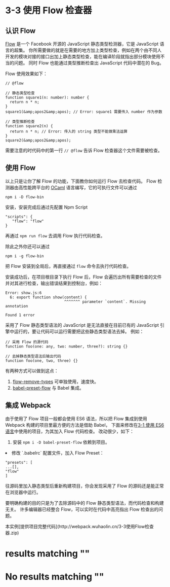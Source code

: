 
# 3-3 使用 Flow 检查器

## 认识 Flow

[Flow](https://flow.org) 是一个 Facebook 开源的 JavaScript 静态类型检测器，它是 JavaScript 语言的超集。
你所需要做的就是在需要的地方加上类型检查，例如在两个由不同人开发的模块对接的接口出加上静态类型检查，能在编译阶段就指出部分模块使用不当的问题。
同时 Flow 也能通过类型推断检查出 JavaScript 代码中潜在的 Bug。

Flow 使用效果如下：

```
// @flow

// 静态类型检查
function square1(n: number): number {
  return n * n;
}
square1(&amp;apos2&amp;apos); // Error: square1 需要传入 number 作为参数

// 类型推断检查
function square2(n) {
  return n * n; // Error: 传入的 string 类型不能做乘法运算
}
square2(&amp;apos2&amp;apos);

```

> 
需要注意的时代码中的第一行 `// @flow` 告诉 Flow 检查器这个文件需要被检查。


## 使用 Flow

以上只是让你了解 Flow 的功能，下面教你如何运行 Flow 去检查代码。
Flow 检测器由高性能跨平台的 [OCaml](http://ocaml.org) 语言编写，它的可执行文件可以通过

```
npm i -D flow-bin

```

安装，安装完成后通过先配置 Npm Script 

```
"scripts": {
   "flow": "flow"
}

```

再通过 `npm run flow` 去调用 Flow 执行代码检查。

除此之外你还可以通过

```
npm i -g flow-bin

```

把 Flow 安装到全局后，再直接通过 `flow` 命令去执行代码检查。

安装成功后，在项目根目录下执行 Flow 后，Flow 会遍历出所有需要检查的文件并对其进行检查，输出错误结果到控制台，例如：

```
Error: show.js:6
  6: export function show(content) {
                          ^^^^^^^ parameter `content`. Missing annotation

Found 1 error

```

采用了 Flow 静态类型语法的 JavaScript 是无法直接在目前已有的 JavaScript 引擎中运行的，要让代码可以运行需要把这些静态类型语法去掉。
例如：

```
// 采用 Flow 的源代码
function foo(one: any, two: number, three?): string {}

// 去掉静态类型语法后输出代码
function foo(one, two, three) {}

```

有两种方式可以做到这点：

1. [flow-remove-types](https://github.com/flowtype/flow-remove-types) 可单独使用，速度快。
1. [babel-preset-flow](https://babeljs.io/docs/plugins/preset-flow/) 与 Babel 集成。

## 集成 Webpack

由于使用了 Flow 项目一般都会使用 ES6 语法，所以把 Flow 集成到使用 Webpack 构建的项目里最方便的方法是借助 Babel，
下面来修改在[3-1 使用 ES6 语言](3-1使用ES6语言.html)中使用的项目，为其加入 Flow 代码检查。
改动很少，如下：

1. 安装 `npm i -D babel-preset-flow` 依赖到项目。
<li>修改 `.babelrc` 配置文件，加入 Flow Preset：<pre><code class="lang-js">"presets": [
...[],
"flow"
]
</code></pre>
往源码里加入静态类型后重新构建项目，你会发现采用了 Flow 的源码还是能正常在浏览器中运行。</li>

> 
<p>要明确构建的目的只是为了去除源码中的 Flow 静态类型语法，而代码检查和构建无关。
许多编辑器已经整合 Flow，可以实时在代码中高亮指出 Flow 检查出的问题。</p>
本实例[提供项目完整代码](http://webpack.wuhaolin.cn/3-3使用Flow检查器.zip)


#  results matching ""

# No results matching ""
